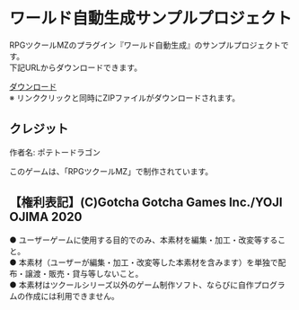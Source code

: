 # ワールド自動生成サンプルプロジェクト
RPGツクールMZのプラグイン『ワールド自動生成』のサンプルプロジェクトです。  
下記URLからダウンロードできます。

[ダウンロード](https://github.com/pota-gon/GenerateWorld/archive/main.zip)  
※ リンククリックと同時にZIPファイルがダウンロードされます。

## クレジット

作者名: ポテトードラゴン

このゲームは、「RPGツクールMZ」で制作されています。

## 【権利表記】(C)Gotcha Gotcha Games Inc./YOJI OJIMA 2020

● ユーザーゲームに使用する目的でのみ、本素材を編集・加工・改変等すること。  
● 本素材（ユーザーが編集・加工・改変等した本素材を含みます）を単独で配布・譲渡・販売・貸与等しないこと。  
● 本素材はツクールシリーズ以外のゲーム制作ソフト、ならびに自作プログラムの作成には利用できません。
